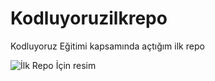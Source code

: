 # Kodluyoruzilkrepo
Kodluyoruz Eğitimi kapsamında açtığım ilk repo


![İlk Repo İçin resim](https://hizliresim.com/h6n5dr6)
